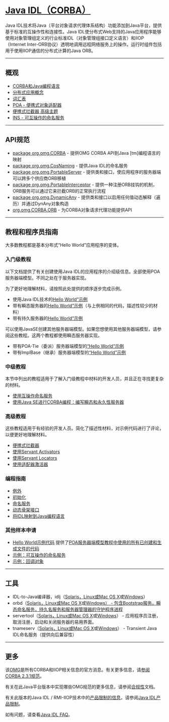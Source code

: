#   [Java IDL（CORBA）](https://docs.oracle.com/javase/8/docs/technotes/guides/idl/index.html)

Java IDL技术将Java（平台对象请求代理体系结构）功能添加到Java平台，提供基于标准的互操作性和连接性。Java IDL使分布式Web支持的Java应用程序能够使用对象管理组定义的行业标准IDL（对象管理组接口定义语言）和IIOP（Internet Inter-ORB协议）透明地调用远程网络服务上的操作。运行时组件包括用于使用IIOP通信的分布式计算的Java ORB。

----
##  概观
-   [CORBA和Java编程语言](https://docs.oracle.com/javase/8/docs/technotes/guides/idl/corba.html)
-   [分布式应用概念](https://docs.oracle.com/javase/8/docs/technotes/guides/idl/jidlDistApp.html)
-   [词汇表](https://docs.oracle.com/javase/8/docs/technotes/guides/idl/jidlGlossary.html)
-   [POA - 便携式对象适配器](https://docs.oracle.com/javase/8/docs/technotes/guides/idl/POA.html)
-   [便携式拦截器  高级主题](https://docs.oracle.com/javase/8/docs/technotes/guides/idl/PI.html)
-   [INS - 可互操作的命名服务](https://docs.oracle.com/javase/8/docs/technotes/guides/idl/INStutorial.html)

----

##  API规范
-   [package org.omg.CORBA](https://docs.oracle.com/javase/8/docs/api/org/omg/CORBA/package-summary.html) - 提供OMG CORBA API到Java [tm]编程语言的映射
-   [package org.omg.CosNaming](https://docs.oracle.com/javase/8/docs/api/org/omg/CosNaming/package-summary.html) - 提供Java IDL的命名服务
-   [package org.omg.PortableServer](https://docs.oracle.com/javase/8/docs/api/org/omg/PortableServer/package-summary.html) - 提供类和接口，使应用程序的服务器端可以跨多个供应商ORB移植
-   [package org.omg.PortableInterceptor](https://docs.oracle.com/javase/8/docs/api/org/omg/PortableInterceptor/package-summary.html) - 提供一种注册ORB挂钩的机制，ORB服务可以通过它来拦截ORB的正常执行流程
-   [package org.omg.DynamicAny](https://docs.oracle.com/javase/8/docs/api/org/omg/DynamicAny/package-summary.html) - 提供类和接口以启用任何值动态解释（遍历）并通过DynAny对象构造
-   [org.omg.CORBA.ORB](https://docs.oracle.com/javase/8/docs/api/org/omg/CORBA/ORB.html) - 为CORBA对象请求代理功能提供API

----

##  教程和程序员指南

大多数教程都是基本分布式“Hello World”应用程序的变体。

### 入门级教程

以下文档提供了有关创建使用Java IDL的应用程序的介绍级信息。全部使用POA服务器端模型。不同之处在于服务器实现。

为了更好地理解材料，请按照此处提供的顺序逐步完成示例。

-   使用Java IDL技术的[Hello World”示例](https://docs.oracle.com/javase/8/docs/technotes/guides/idl/GShome.html)
-   带有瞬态服务器的[Hello World”示例](https://docs.oracle.com/javase/8/docs/technotes/guides/idl/jidlExample.html)（与上例相同的代码，描述性较少的材料）
-   带有持久服务器的[Hello World”示例](https://docs.oracle.com/javase/8/docs/technotes/guides/idl/jidlExample2.html)

可以使用JavaSE创建其他服务器端模型。如果您想使用其他服务器端模型，请参阅这些教程。这两个教程都使用瞬态服务器实现。

-   带有POA-Tie（委派）服务器端模型的[“Hello World”示例](https://docs.oracle.com/javase/8/docs/technotes/guides/idl/jidlTieServer.html)
-   带有ImplBase（继承）服务器端模型的[“Hello World”示例](https://docs.oracle.com/javase/8/docs/technotes/guides/idl/jidlImplBaseServer.html)

### 中级教程

本节中列出的教程适用于了解入门级教程中材料的开发人员，并且正在寻找更复杂的材料。

-   [使用互操作命名服务](https://docs.oracle.com/javase/8/docs/technotes/guides/idl/INStutorial.html)
-   [使用Java SE进行CORBA编程：编写瞬态和永久性服务器](https://www.oracle.com/technetwork/articles/javase/corba-137639.html)

### 高级教程

这些教程适用于有经验的开发人员。简化了描述性材料，对示例代码进行了评论，以便更好地理解材料。

-   [便携式拦截器](https://docs.oracle.com/javase/8/docs/technotes/guides/idl/PI.html)
-   [使用Servant Activators](https://docs.oracle.com/javase/8/docs/technotes/guides/idl/servantactivator.html)
-   [使用Servant Locators](https://docs.oracle.com/javase/8/docs/technotes/guides/idl/servantlocators.html)
-   [使用适配器激活器](https://docs.oracle.com/javase/8/docs/technotes/guides/idl/adapteractivator.html)

### 编程指南
-   [例外](https://docs.oracle.com/javase/8/docs/technotes/guides/idl/jidlExceptions.html)
-   [初始化](https://docs.oracle.com/javase/8/docs/technotes/guides/idl/jidlInitialization.html)
-   [命名服务](https://docs.oracle.com/javase/8/docs/technotes/guides/idl/jidlNaming.html)
-   [动态骨架接口](https://docs.oracle.com/javase/8/docs/technotes/guides/idl/jidlDSI.html)
-   [将IDL映射到Java编程语言](https://docs.oracle.com/javase/8/docs/technotes/guides/idl/mapping/jidlMapping.html)

### 其他样本申请
-   [Hello World示例代码](https://docs.oracle.com/javase/8/docs/technotes/guides/idl/jidlSampleCode.html) 提供了[POA服务器端模型教程中使用的所有已创建和生成文件的代码](https://docs.oracle.com/javase/8/docs/technotes/guides/idl/jidlExample.html)
-   [示例：可互操作的命名服务](https://docs.oracle.com/javase/8/docs/technotes/guides/idl/INStutorial.html)
-   [示例：回调对象](https://docs.oracle.com/javase/8/docs/technotes/guides/idl/jidlExample3.html)

----

##  工具
-   IDL-to-Java编译器，idlj（[Solaris，Linux或Mac OS X](https://docs.oracle.com/javase/8/docs/technotes/tools/unix/idlj.html)或[Windows](https://docs.oracle.com/javase/8/docs/technotes/tools/windows/idlj.html)）
-   orbd（[Solaris，Linux或Mac OS X](https://docs.oracle.com/javase/8/docs/technotes/tools/unix/orbd.html)或[Windows） - 包含Bootstrap服务，瞬态命名服务，持久名服务和服务器管理器的守护程序进程](https://docs.oracle.com/javase/8/docs/technotes/tools/windows/orbd.html)
-   servertool（[Solaris，Linux或Mac OS X](https://docs.oracle.com/javase/8/docs/technotes/tools/unix/servertool.html)或[Windows](https://docs.oracle.com/javase/8/docs/technotes/tools/windows/servertool.html)） - 应用程序员注册，取消注册，启动和关闭服务器的易用界面。
-   tnameserv（[Solaris，Linux或Mac OS X](https://docs.oracle.com/javase/8/docs/technotes/tools/unix/tnameserv.html)或[Windows](https://docs.oracle.com/javase/8/docs/technotes/tools/windows/tnameserv.html)） - Transient Java IDL命名服务（提供向后兼容性）

----

##  更多

该[OMG](https://www.omg.org/)是所有CORBA和IIOP相关信息的官方消息。有关更多信息，请[参阅CORBA 2.3.1规范](https://www.omg.org/cgi-bin/doc?formal/99-10-07)。

有关在此Java平台版本中实现哪些OMG规范的更多信息，请参阅[合规性](https://docs.oracle.com/javase/8/docs/technotes/guides/idl/compliance.html)文档。

有关此版本的Java IDL / RMI-IIOP技术中的[产品限制的信息](https://docs.oracle.com/javase/8/docs/technotes/guides/idl/limitations.html)，请参阅[Java IDL产品限制](https://docs.oracle.com/javase/8/docs/technotes/guides/idl/limitations.html)。

如有问题，请查看[Java IDL FAQ](https://docs.oracle.com/javase/8/docs/technotes/guides/idl/jidlFAQ.html)。





